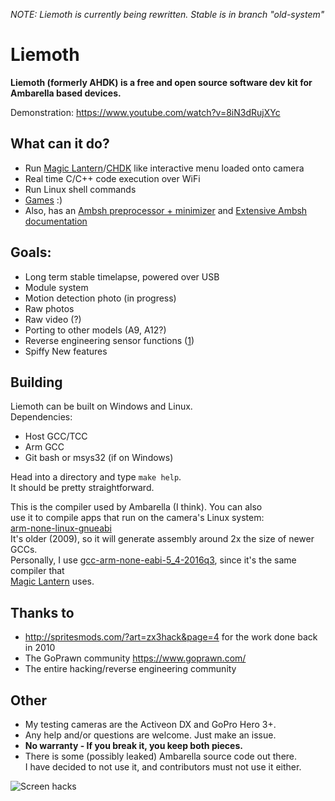 *NOTE: Liemoth is currently being rewritten. Stable is in branch "old-system"*
# Liemoth

**Liemoth (formerly AHDK) is a free and open source software dev kit for Ambarella based devices.**

Demonstration: https://www.youtube.com/watch?v=8iN3dRujXYc    

## What can it do?
- Run [Magic Lantern](https://www.magiclantern.fm/)/[CHDK](https://chdk.fandom.com/wiki/CHDK) like interactive menu loaded onto camera
- Real time C/C++ code execution over WiFi
- Run Linux shell commands
- [Games](https://www.youtube.com/watch?v=w0OYA6yEK8c) :)
- Also, has an [Ambsh preprocessor + minimizer](https://github.com/petabyt/liemoth/tree/master/ashp) and [Extensive Ambsh documentation](https://github.com/petabyt/liemoth/blob/master/AMBSH.md)

## Goals:
- Long term stable timelapse, powered over USB
- Module system
- Motion detection photo (in progress)
- Raw photos
- Raw video (?)
- Porting to other models (A9, A12?)
- Reverse engineering sensor functions ([1](https://github.com/petabyt/liemoth/blob/raw-activeondx/src/rawtest.c))
- Spiffy New features

## Building
Liemoth can be built on Windows and Linux.  
Dependencies:  
- Host GCC/TCC
- Arm GCC
- Git bash or msys32 (if on Windows)

Head into a directory and type `make help`.  
It should be pretty straightforward.  

This is the compiler used by Ambarella (I think). You can also    
use it to compile apps that run on the camera's Linux system:  
[arm-none-linux-gnueabi](https://sourcery.mentor.com/public/gnu_toolchain/arm-none-linux-gnueabi/arm-2011.09-70-arm-none-linux-gnueabi-i686-pc-linux-gnu.tar.bz2)  
It's older (2009), so it will generate assembly around 2x the size of newer GCCs.  
Personally, I use [gcc-arm-none-eabi-5_4-2016q3](https://developer.arm.com/tools-and-software/open-source-software/developer-tools/gnu-toolchain/gnu-rm/downloads/5-2016-q3-update), since it's the same compiler that  
[Magic Lantern](https://www.magiclantern.fm/) uses.  

## Thanks to
- http://spritesmods.com/?art=zx3hack&page=4 for the work done back in 2010
- The GoPrawn community https://www.goprawn.com/
- The entire hacking/reverse engineering community

## Other
- My testing cameras are the Activeon DX and GoPro Hero 3+.
- Any help and/or questions are welcome. Just make an issue. 
- **No warranty - If you break it, you keep both pieces.**
- There is some (possibly leaked) Ambarella source code out there.  
I have decided to not use it, and contributors must not use it either.  

![Screen hacks](https://eggnog.theres.life/f/26-2ze1s4zszs9sev5j3np0sl46slrjfl.jpg)
